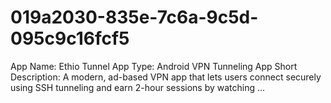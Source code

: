 # 019a2030-835e-7c6a-9c5d-095c9c16fcf5
App Name: Ethio Tunnel  App Type: Android VPN Tunneling App  Short Description: A modern, ad-based VPN app that lets users connect securely using SSH tunneling and earn 2-hour sessions by watching ...
